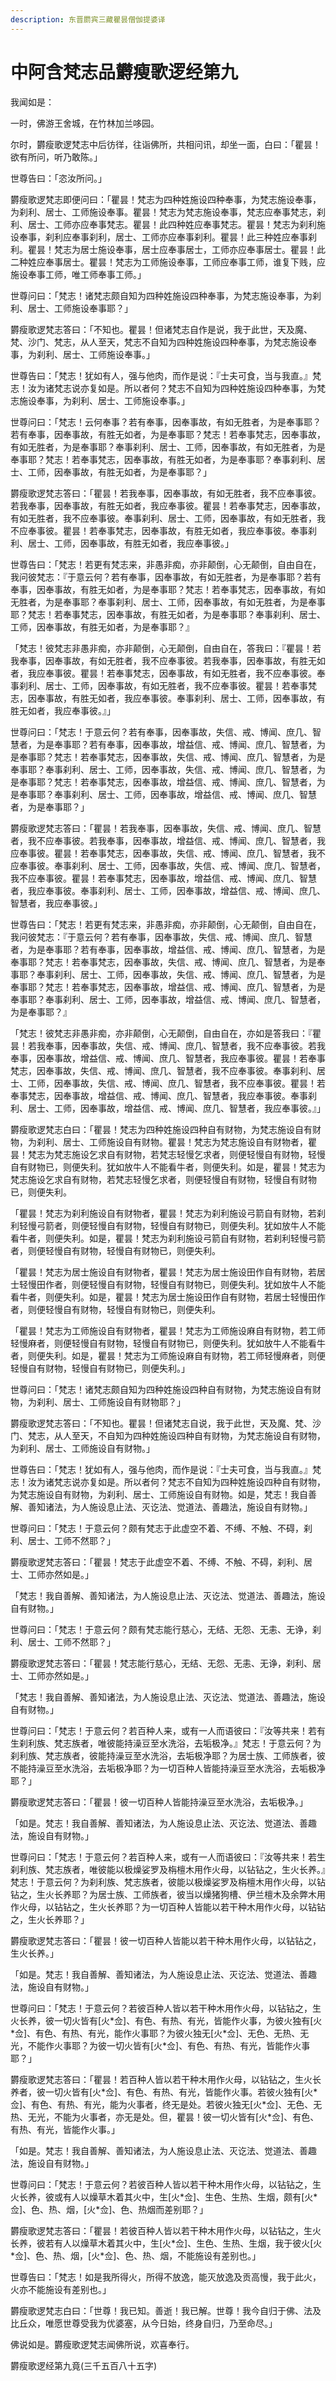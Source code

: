 ```yaml
---
description: 东晋罽宾三藏瞿昙僧伽提婆译
---
```


# 中阿含梵志品欝瘦歌逻经第九

我闻如是：

一时，佛游王舍城，在竹林加兰哆园。

尔时，欝瘦歌逻梵志中后彷徉，往诣佛所，共相问讯，却坐一面，白曰：「瞿昙！欲有所问，听乃敢陈。」

世尊告曰：「恣汝所问。」

欝瘦歌逻梵志即便问曰：「瞿昙！梵志为四种姓施设四种奉事，为梵志施设奉事，为刹利、居士、工师施设奉事。瞿昙！梵志为梵志施设奉事，梵志应奉事梵志，刹利、居士、工师亦应奉事梵志。瞿昙！此四种姓应奉事梵志。瞿昙！梵志为刹利施设奉事，刹利应奉事刹利，居士、工师亦应奉事刹利。瞿昙！此三种姓应奉事刹利。瞿昙！梵志为居士施设奉事，居士应奉事居士，工师亦应奉事居士。瞿昙！此二种姓应奉事居士。瞿昙！梵志为工师施设奉事，工师应奉事工师，谁复下贱，应施设奉事工师，唯工师奉事工师。」

世尊问曰：「梵志！诸梵志颇自知为四种姓施设四种奉事，为梵志施设奉事，为刹利、居士、工师施设奉事耶？」

欝瘦歌逻梵志答曰：「不知也。瞿昙！但诸梵志自作是说，我于此世，天及魔、梵、沙门、梵志，从人至天，梵志不自知为四种姓施设四种奉事，为梵志施设奉事，为刹利、居士、工师施设奉事。」

世尊告曰：「梵志！犹如有人，强与他肉，而作是说：『士夫可食，当与我直。』梵志！汝为诸梵志说亦复如是。所以者何？梵志不自知为四种姓施设四种奉事，为梵志施设奉事，为刹利、居士、工师施设奉事。」

世尊问曰：「梵志！云何奉事？若有奉事，因奉事故，有如无胜者，为是奉事耶？若有奉事，因奉事故，有胜无如者，为是奉事耶？梵志！若奉事梵志，因奉事故，有如无胜者，为是奉事耶？奉事刹利、居士、工师，因奉事故，有如无胜者，为是奉事耶？梵志！若奉事梵志，因奉事故，有胜无如者，为是奉事耶？奉事刹利、居士、工师，因奉事故，有胜无如者，为是奉事耶？」

欝瘦歌逻梵志答曰：「瞿昙！若我奉事，因奉事故，有如无胜者，我不应奉事彼。若我奉事，因奉事故，有胜无如者，我应奉事彼。瞿昙！若奉事梵志，因奉事故，有如无胜者，我不应奉事彼。奉事刹利、居士、工师，因奉事故，有如无胜者，我不应奉事彼。瞿昙！若奉事梵志，因奉事故，有胜无如者，我应奉事彼。奉事刹利、居士、工师，因奉事故，有胜无如者，我应奉事彼。」

世尊告曰：「梵志！若更有梵志来，非愚非痴，亦非颠倒，心无颠倒，自由自在，我问彼梵志：『于意云何？若有奉事，因奉事故，有如无胜者，为是奉事耶？若有奉事，因奉事故，有胜无如者，为是奉事耶？梵志！若奉事梵志，因奉事故，有如无胜者，为是奉事耶？奉事刹利、居士、工师，因奉事故，有如无胜者，为是奉事耶？梵志！若奉事梵志，因奉事故，有胜无如者，为是奉事耶？奉事刹利、居士、工师，因奉事故，有胜无如者，为是奉事耶？』

「梵志！彼梵志非愚非痴，亦非颠倒，心无颠倒，自由自在，答我曰：『瞿昙！若我奉事，因奉事故，有如无胜者，我不应奉事彼。若我奉事，因奉事故，有胜无如者，我应奉事彼。瞿昙！若奉事梵志，因奉事故，有如无胜者，我不应奉事彼。奉事刹利、居士、工师，因奉事故，有如无胜者，我不应奉事彼。瞿昙！若奉事梵志，因奉事故，有胜无如者，我应奉事彼。奉事刹利、居士、工师，因奉事故，有胜无如者，我应奉事彼。』」

世尊问曰：「梵志！于意云何？若有奉事，因奉事故，失信、戒、博闻、庶几、智慧者，为是奉事耶？若有奉事，因奉事故，增益信、戒、博闻、庶几、智慧者，为是奉事耶？梵志！若奉事梵志，因奉事故，失信、戒、博闻、庶几、智慧者，为是奉事耶？奉事刹利、居士、工师，因奉事故，失信、戒、博闻、庶几、智慧者，为是奉事耶？梵志！若奉事梵志，因奉事故，增益信、戒、博闻、庶几、智慧者，为是奉事耶？奉事刹利、居士、工师，因奉事故，增益信、戒、博闻、庶几、智慧者，为是奉事耶？」

欝瘦歌逻梵志答曰：「瞿昙！若我奉事，因奉事故，失信、戒、博闻、庶几、智慧者，我不应奉事彼。若我奉事，因奉事故，增益信、戒、博闻、庶几、智慧者，我应奉事彼。瞿昙！若奉事梵志，因奉事故，失信、戒、博闻、庶几、智慧者，我不应奉事彼。奉事刹利、居士、工师，因奉事故，失信、戒、博闻、庶几、智慧者，我不应奉事彼。瞿昙！若奉事梵志，因奉事故，增益信、戒、博闻、庶几、智慧者，我应奉事彼。奉事刹利、居士、工师，因奉事故，增益信、戒、博闻、庶几、智慧者，我应奉事彼。」

世尊告曰：「梵志！若更有梵志来，非愚非痴，亦非颠倒，心无颠倒，自由自在，我问彼梵志：『于意云何？若有奉事，因奉事故，失信、戒、博闻、庶几、智慧者，为是奉事耶？若有奉事，因奉事故，增益信、戒、博闻、庶几、智慧者，为是奉事耶？梵志！若奉事梵志，因奉事故，失信、戒、博闻、庶几、智慧者，为是奉事耶？奉事刹利、居士、工师，因奉事故，失信、戒、博闻、庶几、智慧者，为是奉事耶？梵志！若奉事梵志，因奉事故，增益信、戒、博闻、庶几、智慧者，为是奉事耶？奉事刹利、居士、工师，因奉事故，增益信、戒、博闻、庶几、智慧者，为是奉事耶？』

「梵志！彼梵志非愚非痴，亦非颠倒，心无颠倒，自由自在，亦如是答我曰：『瞿昙！若我奉事，因奉事故，失信、戒、博闻、庶几、智慧者，我不应奉事彼。若我奉事，因奉事故，增益信、戒、博闻、庶几、智慧者，我应奉事彼。瞿昙！若奉事梵志，因奉事故，失信、戒、博闻、庶几、智慧者，我不应奉事彼。奉事刹利、居士、工师，因奉事故，失信、戒、博闻、庶几、智慧者，我不应奉事彼。瞿昙！若奉事梵志，因奉事故，增益信、戒、博闻、庶几、智慧者，我应奉事彼。奉事刹利、居士、工师，因奉事故，增益信、戒、博闻、庶几、智慧者，我应奉事彼。』」

欝瘦歌逻梵志白曰：「瞿昙！梵志为四种姓施设四种自有财物，为梵志施设自有财物，为刹利、居士、工师施设自有财物。瞿昙！梵志为梵志施设自有财物者，瞿昙！梵志为梵志施设乞求自有财物，若梵志轻慢乞求者，则便轻慢自有财物，轻慢自有财物已，则便失利。犹如放牛人不能看牛者，则便失利。如是，瞿昙！梵志为梵志施设乞求自有财物，若梵志轻慢乞求者，则便轻慢自有财物，轻慢自有财物已，则便失利。

「瞿昙！梵志为刹利施设自有财物者，瞿昙！梵志为刹利施设弓箭自有财物，若刹利轻慢弓箭者，则便轻慢自有财物，轻慢自有财物已，则便失利。犹如放牛人不能看牛者，则便失利。如是，瞿昙！梵志为刹利施设弓箭自有财物，若刹利轻慢弓箭者，则便轻慢自有财物，轻慢自有财物已，则便失利。

「瞿昙！梵志为居士施设自有财物者，瞿昙！梵志为居士施设田作自有财物，若居士轻慢田作者，则便轻慢自有财物，轻慢自有财物已，则便失利。犹如放牛人不能看牛者，则便失利。如是，瞿昙！梵志为居士施设田作自有财物，若居士轻慢田作者，则便轻慢自有财物，轻慢自有财物已，则便失利。

「瞿昙！梵志为工师施设自有财物者，瞿昙！梵志为工师施设麻自有财物，若工师轻慢麻者，则便轻慢自有财物，轻慢自有财物已，则便失利。犹如放牛人不能看牛者，则便失利。如是，瞿昙！梵志为工师施设麻自有财物，若工师轻慢麻者，则便轻慢自有财物，轻慢自有财物已，则便失利。」

世尊问曰：「梵志！诸梵志颇自知为四种姓施设四种自有财物，为梵志施设自有财物，为刹利、居士、工师施设自有财物耶？」

欝瘦歌逻梵志答曰：「不知也。瞿昙！但诸梵志自说，我于此世，天及魔、梵、沙门、梵志，从人至天，不自知为四种姓施设四种自有财物，为梵志施设自有财物，为刹利、居士、工师施设自有财物。」

世尊告曰：「梵志！犹如有人，强与他肉，而作是说：『士夫可食，当与我直。』梵志！汝为诸梵志说亦复如是。所以者何？梵志不自知为四种姓施设四种自有财物，为梵志施设自有财物，为刹利、居士、工师施设自有财物。如是，梵志！我自善解、善知诸法，为人施设息止法、灭讫法、觉道法、善趣法，施设自有财物。」

世尊问曰：「梵志！于意云何？颇有梵志于此虚空不着、不缚、不触、不碍，刹利、居士、工师不然耶？」

欝瘦歌逻梵志答曰：「瞿昙！梵志于此虚空不着、不缚、不触、不碍，刹利、居士、工师亦然如是。」

「梵志！我自善解、善知诸法，为人施设息止法、灭讫法、觉道法、善趣法，施设自有财物。」

世尊问曰：「梵志！于意云何？颇有梵志能行慈心，无结、无怨、无恚、无诤，刹利、居士、工师不然耶？」

欝瘦歌逻梵志答曰：「瞿昙！梵志能行慈心，无结、无怨、无恚、无诤，刹利、居士、工师亦然如是。」

「梵志！我自善解、善知诸法，为人施设息止法、灭讫法、觉道法、善趣法，施设自有财物。」

世尊问曰：「梵志！于意云何？若百种人来，或有一人而语彼曰：『汝等共来！若有生刹利族、梵志族者，唯彼能持澡豆至水洗浴，去垢极净。』梵志！于意云何？为刹利族、梵志族者，彼能持澡豆至水洗浴，去垢极净耶？为居士族、工师族者，彼不能持澡豆至水洗浴，去垢极净耶？为一切百种人皆能持澡豆至水洗浴，去垢极净耶？」

欝瘦歌逻梵志答曰：「瞿昙！彼一切百种人皆能持澡豆至水洗浴，去垢极净。」

「如是。梵志！我自善解、善知诸法，为人施设息止法、灭讫法、觉道法、善趣法，施设自有财物。」

世尊问曰：「梵志！于意云何？若百种人来，或有一人而语彼曰：『汝等共来！若生刹利族、梵志族者，唯彼能以极燥娑罗及栴檀木用作火母，以钻钻之，生火长养。』梵志！于意云何？为刹利族、梵志族者，彼能以极燥娑罗及栴檀木用作火母，以钻钻之，生火长养耶？为居士族、工师族者，彼当以燥猪狗槽、伊兰檀木及余弊木用作火母，以钻钻之，生火长养耶？为一切百种人皆能以若干种木用作火母，以钻钻之，生火长养耶？」

欝瘦歌逻梵志答曰：「瞿昙！彼一切百种人皆能以若干种木用作火母，以钻钻之，生火长养。」

「如是。梵志！我自善解、善知诸法，为人施设息止法、灭讫法、觉道法、善趣法，施设自有财物。」

世尊问曰：「梵志！于意云何？若彼百种人皆以若干种木用作火母，以钻钻之，生火长养，彼一切火皆有\[火\*佥]、有色、有热、有光，皆能作火事，为彼火独有\[火\*佥]、有色、有热、有光，能作火事耶？为彼火独无\[火\*佥]、无色、无热、无光，不能作火事耶？为彼一切火皆有\[火\*佥]、有色、有热、有光，皆能作火事耶？」

欝瘦歌逻梵志答曰：「瞿昙！若百种人皆以若干种木用作火母，以钻钻之，生火长养者，彼一切火皆有\[火\*佥]、有色、有热、有光，皆能作火事。若彼火独有\[火\*佥]、有色、有热、有光，能为火事者，终无是处。若彼火独无\[火\*佥]、无色、无热、无光，不能为火事者，亦无是处。但，瞿昙！彼一切火皆有\[火\*佥]、有色、有热、有光，皆能作火事。」

「如是。梵志！我自善解、善知诸法，为人施设息止法、灭讫法、觉道法、善趣法，施设自有财物。」

世尊问曰：「梵志！于意云何？若彼百种人皆以若干种木用作火母，以钻钻之，生火长养，彼或有人以燥草木着其火中，生\[火\*佥]、生色、生热、生烟，颇有\[火\*佥]、色、热、烟，\[火\*佥]、色、热烟而差别耶？」

欝瘦歌逻梵志答曰：「瞿昙！若彼百种人皆以若干种木用作火母，以钻钻之，生火长养，彼若有人以燥草木着其火中，生\[火\*佥]、生色、生热、生烟，我于彼火\[火\*佥]、色、热、烟，\[火\*佥]、色、热、烟，不能施设有差别也。」

世尊告曰：「梵志！如是我所得火，所得不放逸，能灭放逸及贡高慢，我于此火，火亦不能施设有差别也。」

欝瘦歌逻梵志白曰：「世尊！我已知。善逝！我已解。世尊！我今自归于佛、法及比丘众，唯愿世尊受我为优婆塞，从今日始，终身自归，乃至命尽。」

佛说如是。欝瘦歌逻梵志闻佛所说，欢喜奉行。

欝瘦歌逻经第九竟(三千五百八十五字)

